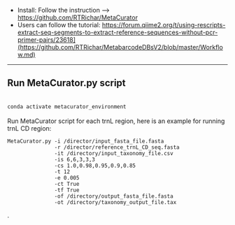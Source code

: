 * Install: Follow the instruction --> https://github.com/RTRichar/MetaCurator
* Users can follow the tutorial: https://forum.qiime2.org/t/using-rescripts-extract-seq-segments-to-extract-reference-sequences-without-pcr-primer-pairs/23618](https://github.com/RTRichar/MetabarcodeDBsV2/blob/master/Workflow.md)
---
**Run MetaCurator.py script**
---

\
`conda activate metacurator_environment`
\
\
Run MetaCurator script for each trnL region, here is an example for running trnL CD region:
```
MetaCurator.py -i /director/input_fasta_file.fasta
               -r /director/reference_trnL_CD_seq.fasta
               -it /directory/input_taxonomy_file.csv
               -is 6,6,3,3,3
               -cs 1.0,0.98,0.95,0.9,0.85
               -t 12
               -e 0.005
               -ct True
               -tf True
               -of /directory/output_fasta_file.fasta
               -ot /directory/taxonomy_output_file.tax
```

.
